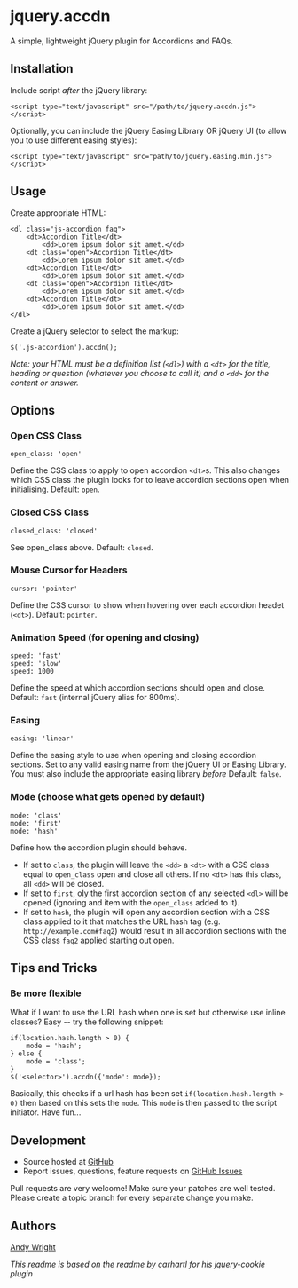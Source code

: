 # jquery.accdn

A simple, lightweight jQuery plugin for Accordions and FAQs.

## Installation

Include script *after* the jQuery library:

    <script type="text/javascript" src="/path/to/jquery.accdn.js"></script>

Optionally, you can include the jQuery Easing Library OR jQuery UI (to allow you to use different easing styles):

    <script type="text/javascript" src="path/to/jquery.easing.min.js"></script>

## Usage

Create appropriate HTML:

    <dl class="js-accordion faq">
        <dt>Accordion Title</dt>
            <dd>Lorem ipsum dolor sit amet.</dd>
        <dt class="open">Accordion Title</dt>
            <dd>Lorem ipsum dolor sit amet.</dd>
        <dt>Accordion Title</dt>
            <dd>Lorem ipsum dolor sit amet.</dd>
        <dt class="open">Accordion Title</dt>
            <dd>Lorem ipsum dolor sit amet.</dd>
        <dt>Accordion Title</dt>
            <dd>Lorem ipsum dolor sit amet.</dd>
    </dl>

Create a jQuery selector to select the markup:

    $('.js-accordion').accdn();

*Note: your HTML must be a definition list (`<dl>`) with a `<dt>` for the title, heading or question (whatever you choose to call it) and a `<dd>` for the content or answer.*

## Options

### Open CSS Class

    open_class: 'open'

Define the CSS class to apply to open accordion `<dt>`s. This also changes which CSS class the plugin looks for to leave accordion sections open when initialising. Default: `open`.

### Closed CSS Class

    closed_class: 'closed'

See open_class above. Default: `closed`.

### Mouse Cursor for Headers

    cursor: 'pointer'

Define the CSS cursor to show when hovering over each accordion headet (`<dt>`). Default: `pointer`.

### Animation Speed (for opening and closing)

    speed: 'fast'
    speed: 'slow'
    speed: 1000

Define the speed at which accordion sections should open and close. Default: `fast` (internal jQuery alias for 800ms).

### Easing

    easing: 'linear'

Define the easing style to use when opening and closing accordion sections. Set to any valid easing name from the jQuery UI or Easing Library. You must also include the appropriate easing library *before* Default: `false`.

### Mode (choose what gets opened by default)

    mode: 'class'
    mode: 'first'
    mode: 'hash'

Define how the accordion plugin should behave. 
- If set to `class`, the plugin will leave the `<dd>` a `<dt>` with a CSS class equal to `open_class` open and close all others. If no `<dt>` has this class, all `<dd>` will be closed.
- If set to `first`, oly the first accordion section of any selected `<dl>` will be opened (ignoring and item with the `open_class` added to it).
- If set to `hash`, the plugin will open any accordion section with a CSS class applied to it that matches the URL hash tag (e.g. `http://example.com#faq2`) would result in all accordion sections with the CSS class `faq2` applied starting out open.

## Tips and Tricks

### Be more flexible

What if I want to use the URL hash when one is set but otherwise use inline classes? Easy -- try the following snippet:

    if(location.hash.length > 0) {
        mode = 'hash';
    } else {
        mode = 'class';
    }
    $('<selector>').accdn({'mode': mode});

Basically, this checks if a url hash has been set `if(location.hash.length > 0)` then based on this sets the `mode`. This `mode` is then passed to the script initiator. Have fun...

## Development

- Source hosted at [GitHub](https://github.com/atwright147/jquery-accdn)
- Report issues, questions, feature requests on [GitHub Issues](https://github.com/atwright147/jquery-accdn/issues)

Pull requests are very welcome! Make sure your patches are well tested. Please create a topic branch for every separate change you make.

## Authors

[Andy Wright](https://github.com/atwright147)

*This readme is based on the readme by carhartl for his jquery-cookie plugin*